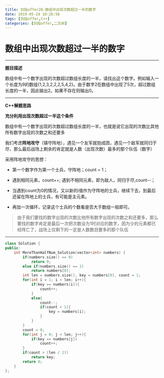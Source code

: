 ```yaml
---
title: 剑指offer28-数组中出现次数超过一半的数字
date: 2019-05-24 10:26:58
tags: [剑指offer,C++]
categories: [剑指offer,二叉树]
---
```


# 数组中出现次数超过一半的数字


---

**题目描述**

数组中有一个数字出现的次数超过数组长度的一半，请找出这个数字。例如输入一个长度为9的数组{1,2,3,2,2,2,5,4,2}。由于数字2在数组中出现了5次，超过数组长度的一半，因此输出2。如果不存在则输出0。

---


**C++解题思路**

**充分利用出现次数超过一半这个条件**

数组中有一个数字出现的次数超过数组长度的一半，也就是说它出现的次数比其他所有数字出现的次数之和还要多

我们考虑**阵地攻守**（镇守阵地），遇见一个友军就抱成团，遇见一个敌军就同归于尽，那么最后战场上剩余的肯定就是人数（出现次数）最多的那个队伍（数字）

采用阵地攻守的思想：

- 第一个数字作为第一个士兵，守阵地；count = 1；

- 遇到相同元素，count++; 遇到不相同元素，即为敌人，同归于尽,count--；

- 当遇到count为0的情况，又以新的i值作为守阵地的士兵，继续下去，到最后还留在阵地上的士兵，有可能是主元素。

- 再加一次循环，记录这个士兵的个数看是否大于数组一般即可。

> 由于我们要找的数字出现的次数比他所有数字出现的次数之和还要多，那么要找的数字肯定是最后一次把次数设为1时对应的数字，因为少的元素都已经阵亡了，战场上仅剩下的一定是人数数目要多的那个队伍

---

```C++
class Solution {
public:
    int MoreThanHalfNum_Solution(vector<int> numbers) {
        if(numbers.size() == 0)
            return 0;
        else if(numbers.size() == 1)
            return numbers[0];
        int len = numbers.size(), key = numbers[0], count = 1;
        for(int i = 1; i < len; i++){
            if(key == numbers[i]){
                count++;
            }
            else{
                count--;
                if(count < 1){
                    key = numbers[i];
                }
            }
        }
        count = 0;
        for(int j = 0; j < len; j++){
            if(key == numbers[j])
                count++;
        }
        if(count > (len / 2))
            return key;
        return 0;
    }
};
```